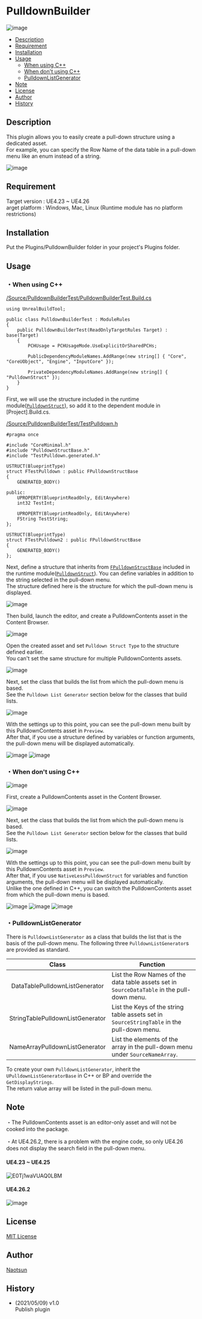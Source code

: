 # PulldownBuilder 

![image](https://user-images.githubusercontent.com/51815450/117563463-ff75b880-b0e0-11eb-9029-4a1766e39729.png)

<!--ts-->
   * [Description](#Description)
   * [Requirement](#Requirement)
   * [Installation](#Installation)
   * [Usage](#Usage)
      * [When using C++](#When-using-C++)
      * [When don't using C++](#When-don't-using-C++)
      * [PulldownListGenerator](#PulldownListGenerator)
   * [Note](#Note)
   * [License](#License)
   * [Author](#Author)
   * [History](#History)
<!--te-->

## Description  

This plugin allows you to easily create a pull-down structure using a dedicated asset.  
For example, you can specify the Row Name of the data table in a pull-down menu like an enum instead of a string.  

![image](https://user-images.githubusercontent.com/51815450/117563475-20d6a480-b0e1-11eb-9f98-eaed2cc562ea.png)

## Requirement  

Target version : UE4.23 ~ UE4.26  
arget platform :  Windows, Mac, Linux (Runtime module has no platform restrictions)   

## Installation  

Put the Plugins/PulldownBuilder folder in your project's Plugins folder.  

## Usage  

### ・When using C++   

[/Source/PulldownBuilderTest/PulldownBuilderTest.Build.cs](https://github.com/Naotsun19B/PulldownBuilder/blob/3b829357b2c9f013357a3ee30fcdb2b5a913aaf1/Source/PulldownBuilderTest/PulldownBuilderTest.Build.cs#L13)
```
using UnrealBuildTool;

public class PulldownBuilderTest : ModuleRules
{
	public PulldownBuilderTest(ReadOnlyTargetRules Target) : base(Target)
	{
		PCHUsage = PCHUsageMode.UseExplicitOrSharedPCHs;
	
		PublicDependencyModuleNames.AddRange(new string[] { "Core", "CoreUObject", "Engine", "InputCore" });

		PrivateDependencyModuleNames.AddRange(new string[] { "PulldownStruct" });
	}
}
```
First, we will use the structure included in the runtime module([`PulldownStruct`](https://github.com/Naotsun19B/PulldownBuilder/tree/master/Plugins/PulldownBuilder/Source/PulldownStruct)), so add it to the dependent module in [Project].Build.cs.  

[/Source/PulldownBuilderTest/TestPulldown.h](https://github.com/Naotsun19B/PulldownBuilder/blob/master/Source/PulldownBuilderTest/TestPulldown.h)
```
#pragma once

#include "CoreMinimal.h"
#include "PulldownStructBase.h"
#include "TestPulldown.generated.h"

USTRUCT(BlueprintType)
struct FTestPulldown : public FPulldownStructBase
{
	GENERATED_BODY()

public:
	UPROPERTY(BlueprintReadOnly, EditAnywhere)
	int32 TestInt;

	UPROPERTY(BlueprintReadOnly, EditAnywhere)
	FString TestString;
};

USTRUCT(BlueprintType)
struct FTestPulldown2 : public FPulldownStructBase
{
	GENERATED_BODY()
};
```
Next, define a structure that inherits from [`FPulldownStructBase`](https://github.com/Naotsun19B/PulldownBuilder/blob/3b829357b2c9f013357a3ee30fcdb2b5a913aaf1/Plugins/PulldownBuilder/Source/PulldownStruct/Public/PulldownStructBase.h#L16) included in the runtime module([`PulldownStruct`](https://github.com/Naotsun19B/PulldownBuilder/tree/master/Plugins/PulldownBuilder/Source/PulldownStruct)).
You can define variables in addition to the string selected in the pull-down menu.  
The structure defined here is the structure for which the pull-down menu is displayed.  

![image](https://user-images.githubusercontent.com/51815450/117563939-42855b00-b0e4-11eb-8fb9-bddb3e346919.png)

Then build, launch the editor, and create a PulldownContents asset in the Content Browser.  

![image](https://user-images.githubusercontent.com/51815450/117564018-c6d7de00-b0e4-11eb-84f3-78183b6edd3b.png)

Open the created asset and set `Pulldown Struct Type` to the structure defined earlier.    
You can't set the same structure for multiple PulldownContents assets.  

![image](https://user-images.githubusercontent.com/51815450/117564115-5aa9aa00-b0e5-11eb-8bd2-4cf5d08d203b.png)

Next, set the class that builds the list from which the pull-down menu is based.    
See the `Pulldown List Generator` section below for the classes that build lists.    

![image](https://user-images.githubusercontent.com/51815450/117564161-a78d8080-b0e5-11eb-8e2c-d158b58b571e.png)

With the settings up to this point, you can see the pull-down menu built by this PulldownContents asset in `Preview`.  
After that, if you use a structure defined by variables or function arguments, the pull-down menu will be displayed automatically.  

![image](https://user-images.githubusercontent.com/51815450/117563475-20d6a480-b0e1-11eb-9f98-eaed2cc562ea.png)
![image](https://user-images.githubusercontent.com/51815450/117564229-1c60ba80-b0e6-11eb-9455-b160a5d0bef0.png)

### ・When don't using C++  

![image](https://user-images.githubusercontent.com/51815450/117563939-42855b00-b0e4-11eb-8fb9-bddb3e346919.png)

First, create a PulldownContents asset in the Content Browser.  

![image](https://user-images.githubusercontent.com/51815450/117564115-5aa9aa00-b0e5-11eb-8bd2-4cf5d08d203b.png)

Next, set the class that builds the list from which the pull-down menu is based.  
See the `Pulldown List Generator` section below for the classes that build lists.   

![image](https://user-images.githubusercontent.com/51815450/117564161-a78d8080-b0e5-11eb-8e2c-d158b58b571e.png)

With the settings up to this point, you can see the pull-down menu built by this PulldownContents asset in `Preview`.  
After that, if you use `NativeLessPulldownStruct` for variables and function arguments, the pull-down menu will be displayed automatically.  
Unlike the one defined in C++, you can switch the PulldownContents asset from which the pull-down menu is based.  

![image](https://user-images.githubusercontent.com/51815450/117564369-aa3ca580-b0e6-11eb-9aa0-90dede20de3b.png)
![image](https://user-images.githubusercontent.com/51815450/117564377-baed1b80-b0e6-11eb-9795-1c82e424eb58.png)
![image](https://user-images.githubusercontent.com/51815450/117564402-d0624580-b0e6-11eb-9b24-ccf7bae3467c.png)

### ・PulldownListGenerator  

There is `PulldownListGenerator` as a class that builds the list that is the basis of the pull-down menu.
The following three `PulldownListGenerator`s are provided as standard.

|**Class**|**Function**|
|:---:|---|
|DataTablePulldownListGenerator|List the Row Names of the data table assets set in `SourceDataTable` in the pull-down menu.|
|StringTablePulldownListGenerator|List the Keys of the string table assets set in `SourceStringTable` in the pull-down menu.|
|NameArrayPulldownListGenerator|List the elements of the array in the pull-down menu under `SourceNameArray`.|

To create your own `PulldownListGenerator`, inherit the` UPulldownListGeneratorBase` in C++ or BP and override the `GetDisplayStrings`.  
The return value array will be listed in the pull-down menu.  

## Note  

・The PulldownContents asset is an editor-only asset and will not be cooked into the package.

・At UE4.26.2, there is a problem with the engine code, so only UE4.26 does not display the search field in the pull-down menu.
#### UE4.23 ~ UE4.25  
![E0Tj1waVUAQ0LBM](https://user-images.githubusercontent.com/51815450/117564840-056f9780-b0e9-11eb-806b-00db8bf125d9.png)
#### UE4.26.2  
![image](https://user-images.githubusercontent.com/51815450/117564900-6d25e280-b0e9-11eb-992c-5a63a6faa7d6.png)

## License

[MIT License](https://en.wikipedia.org/wiki/MIT_License)

## Author  

[Naotsun](https://twitter.com/Naotsun_UE)

## History  

- (2021/05/09) v1.0   
  Publish plugin
